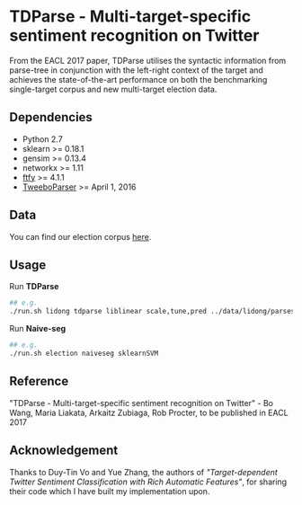 # TDParse - Multi-target-specific sentiment recognition on Twitter
From the EACL 2017 paper, TDParse utilises the syntactic information from parse-tree in conjunction with the left-right context of the target and achieves the state-of-the-art performance on both the benchmarking single-target corpus and new multi-target election data.

## Dependencies
- Python 2.7
- sklearn >= 0.18.1
- gensim >= 0.13.4
- networkx >= 1.11
- [ftfy](https://github.com/LuminosoInsight/python-ftfy) >= 4.1.1
- [TweeboParser](https://github.com/ikekonglp/TweeboParser) >= April 1, 2016

## Data
You can find our election corpus [here](https://dx.doi.org/10.6084/m9.figshare.4479563.v1).

## Usage
Run **TDParse**
```bash
## e.g. 
./run.sh lidong tdparse liblinear scale,tune,pred ../data/lidong/parses/lidong.train.conll ../data/lidong/parses/lidong.test.conll
```
Run **Naive-seg**
```bash
## e.g. 
./run.sh election naiveseg sklearnSVM
```

## Reference
"TDParse - Multi-target-specific sentiment recognition on Twitter" - Bo Wang, Maria Liakata, Arkaitz Zubiaga, Rob Procter, to be published in EACL 2017

## Acknowledgement
Thanks to Duy-Tin Vo and Yue Zhang, the authors of *"Target-dependent Twitter Sentiment Classification with Rich Automatic Features"*, for sharing their code which I have built my implementation upon.
